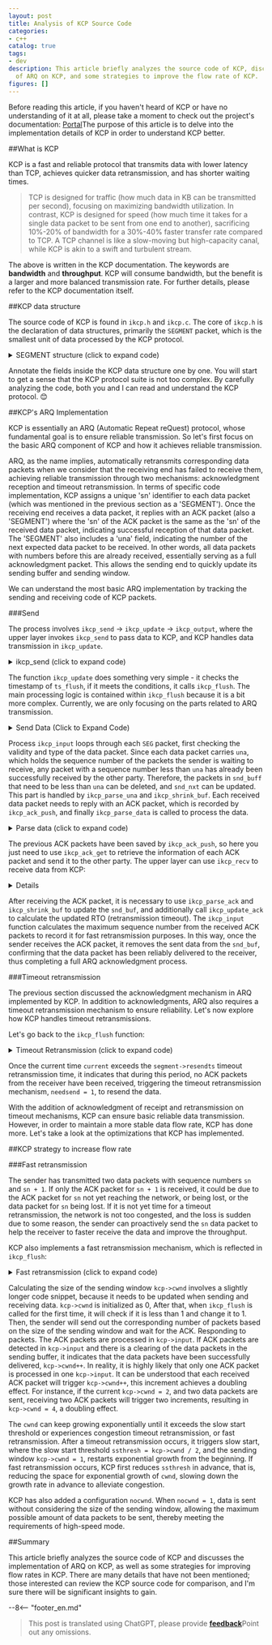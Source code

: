 ```yaml
---
layout: post
title: Analysis of KCP Source Code
categories:
- c++
catalog: true
tags:
- dev
description: This article briefly analyzes the source code of KCP, discusses the implementation
  of ARQ on KCP, and some strategies to improve the flow rate of KCP.
figures: []
---
```


<meta property="og:title" content="KCP 源码剖析" />

Before reading this article, if you haven't heard of KCP or have no understanding of it at all, please take a moment to check out the project's documentation: [Portal](https://github.com/skywind3000/kcp)The purpose of this article is to delve into the implementation details of KCP in order to understand KCP better.

##What is KCP

KCP is a fast and reliable protocol that transmits data with lower latency than TCP, achieves quicker data retransmission, and has shorter waiting times.

> TCP is designed for traffic (how much data in KB can be transmitted per second), focusing on maximizing bandwidth utilization. In contrast, KCP is designed for speed (how much time it takes for a single data packet to be sent from one end to another), sacrificing 10%-20% of bandwidth for a 30%-40% faster transfer rate compared to TCP. A TCP channel is like a slow-moving but high-capacity canal, while KCP is akin to a swift and turbulent stream.

The above is written in the KCP documentation. The keywords are **bandwidth** and **throughput**. KCP will consume bandwidth, but the benefit is a larger and more balanced transmission rate. For further details, please refer to the KCP documentation itself.

##KCP data structure

The source code of KCP is found in `ikcp.h` and `ikcp.c`. The core of `ikcp.h` is the declaration of data structures, primarily the `SEGMENT` packet, which is the smallest unit of data processed by the KCP protocol.

<details>
<summary> SEGMENT structure (click to expand code) </summary>
```cpp
//=====================================================================
// SEGMENT A SETMENT is a data packet.
//=====================================================================
struct IKCPSEG
{
// Linked list node, both the sending and receiving queues are structured as linked lists here.
    struct IQUEUEHEAD node;

Session ID, the same session ID is identical
    IUINT32 conv;

Packet type, such as DATA or ACK.
    IUINT32 cmd;

Due to the MTU limitation, large data packets will be fragmented into multiple smaller packets, and this is the sequence number of the small packet.
    IUINT32 frg

Every data packet will come with the sender's receive window size.
    IUINT32 wnd;

Transmission time, if it is an ACK packet, will be set as the timestamp of the original data packet.
    IUINT32 ts;

// The unique identifier number for the data packet
    IUINT32 sn;

// It indicates that all packets smaller than una have been successfully received, consistent with the meaning in TCP: the oldest unacknowledged sequence number SND.
    IUINT32 una;

Data length
    IUINT32 len;

Retransmission Timeout.
    IUINT32 resendts;

// Next timeout waiting time
    IUINT32 rto;

// Fast retransmission. The number of packets received after this data packet, if it exceeds a certain amount, will trigger fast retransmission.
    IUINT32 fastack;

Number of times sent
    IUINT32 xmit;

// Data
    char data[1];
};
```
</details>

After reading the comments on `SEGMENT`, one can roughly see that the core of KCP is also an ARQ protocol, which ensures data delivery through automatic timeout retransmission. Next, let's take a look at the definition of the KCP structure `KCPCB`:

<details>
<summary> KCP Structure (Click to Expand Code) </summary>
```cpp
//---------------------------------------------------------------------
// IKCPCB
//---------------------------------------------------------------------
struct IKCPCB
{
// Session ID
// mtu, mss: Maximum Transmission Unit, Maximum Segment Size
// state: Session state, 0 valid, -1 disconnected
    IUINT32 conv, mtu, mss, state;

// snd_una: The packet number waiting for ACK
// snd_nxt: The packet number of the next data to be sent
// rcv_nxt: Next sequence number of the data packet waiting to be received
    IUINT32 snd_una, snd_nxt, rcv_nxt;

// ts_recent, ts_lastack: Not in use
// ssthresh: Congestion Control Slow Start Threshold
    IUINT32 ts_recent, ts_lastack, ssthresh;

// rx_rto: rto (retransmission timeout), the time for retransmitting after timeout
// rx_rttval, rx_srtt, rx_minrto: Intermediate variables for calculating the RTO
    IINT32 rx_rttval, rx_srtt, rx_rto, rx_minrto;

// snd_wnd, rcv_wnd: Maximum sizes of the sending and receiving windows.
remote window: Remaining Receive Window size on the remote end
// cwnd: Size of the send window
// probe: Indicates whether to send the control message
    IUINT32 snd_wnd, rcv_wnd, rmt_wnd, cwnd, probe;

current: current time
interval: refresh rate
// ts_flush: The next time the update is needed
// xmit: Number of transmission failures
    IUINT32 current, interval, ts_flush, xmit;

The length of the corresponding linked list.
    IUINT32 nrcv_buf, nsnd_buf;
    IUINT32 nrcv_que, nsnd_que;

// nodelay: Controls the growth rate of the RTO for timeout retransmissions
// updated: Whether ikcp_update has been called
    IUINT32 nodelay, updated;

// ts_probe, probe_wait: Actively initiate inquiries periodically when the receiving window on the other end remains 0 for an extended period.
    IUINT32 ts_probe, probe_wait;

deal_link: The other end is not responding for an extended period.
// incr: Participates in calculating the send window size
    IUINT32 dead_link, incr;

// queue: Data packets that interact with the user layer
// buf: Protocol buffer data packet
    struct IQUEUEHEAD snd_queue;
    struct IQUEUEHEAD rcv_queue;
    struct IQUEUEHEAD snd_buf;
    struct IQUEUEHEAD rcv_buf;

// Information about the packets that need to send an ack
    IUINT32 *acklist;

// Number of packets that require ack
    IUINT32 ackcount;

// Blacklist memory size
    IUINT32 ackblock;

// Data passed in from the user layer
    void *user;

// Space to store a kcp packet
    char *buffer;

// The number of fastack triggers for fast retransmission
    int fastresend;

Maximum number of fast retransmissions
    int fastlimit;

// nocwnd: Ignore the slow start size of the sending window
// stream: streaming mode
    int nocwnd, stream;

    // debug log
    int logmask;

Send data interface
    int (*output)(const char *buf, int len, struct IKCPCB *kcp, void *user);

    void (*writelog)(const char *log, struct IKCPCB *kcp, void *user);
};
```
</details>

Annotate the fields inside the KCP data structure one by one. You will start to get a sense that the KCP protocol suite is not too complex. By carefully analyzing the code, both you and I can read and understand the KCP protocol. 😊

##KCP's ARQ Implementation

KCP is essentially an ARQ (Automatic Repeat reQuest) protocol, whose fundamental goal is to ensure reliable transmission. So let's first focus on the basic ARQ component of KCP and how it achieves reliable transmission.

ARQ, as the name implies, automatically retransmits corresponding data packets when we consider that the receiving end has failed to receive them, achieving reliable transmission through two mechanisms: acknowledgment reception and timeout retransmission. In terms of specific code implementation, KCP assigns a unique 'sn' identifier to each data packet (which was mentioned in the previous section as a 'SEGMENT'). Once the receiving end receives a data packet, it replies with an ACK packet (also a 'SEGMENT') where the 'sn' of the ACK packet is the same as the 'sn' of the received data packet, indicating successful reception of that data packet. The 'SEGMENT' also includes a 'una' field, indicating the number of the next expected data packet to be received. In other words, all data packets with numbers before this are already received, essentially serving as a full acknowledgment packet. This allows the sending end to quickly update its sending buffer and sending window.

We can understand the most basic ARQ implementation by tracking the sending and receiving code of KCP packets.

###Send

The process involves `ikcp_send` -> `ikcp_update` -> `ikcp_output`, where the upper layer invokes `ikcp_send` to pass data to KCP, and KCP handles data transmission in `ikcp_update`.

<details>
<summary> ikcp_send (click to expand code) </summary>
```cpp
//---------------------------------------------------------------------
// Data transmission interface, users use ikcp_send to instruct kcp to send data
// user/upper level send, returns below zero for error
//---------------------------------------------------------------------
int ikcp_send(ikcpcb *kcp, const char *buffer, int len)
{
    IKCPSEG *seg;
    int count, i;

// mss cannot be less than 1
    assert(kcp->mss > 0);
    if (len < 0) return -1;

    // append to previous segment in streaming mode (if possible)
    if (kcp->stream != 0) {
Stream processing mode
        // ......
    }

// Calculate subpackets. If the data length len is greater than mss, it needs to be divided into multiple packets for sending, which will be reassembled by the recipient upon receipt.
    if (len <= (int)kcp->mss) count = 1;
    else count = (len + kcp->mss - 1) / kcp->mss;

    if (count >= (int)IKCP_WND_RCV) return -2;

    if (count == 0) count = 1;

// Subcontracting
    for (i = 0; i < count; i++) {
Calculate the length of the packet data and allocate the corresponding seg structure.
        int size = len > (int)kcp->mss ? (int)kcp->mss : len;
        seg = ikcp_segment_new(kcp, size);
        assert(seg);
        if (seg == NULL) {
            return -2;
        }

// Set the data information for seg, where frg represents the subpackage number.
        if (buffer && len > 0) {
            memcpy(seg->data, buffer, size);
        }
        seg->len = size;
        seg->frg = (kcp->stream == 0)? (count - i - 1) : 0;

// Add to the end of the snd_queue, increase nsnd_qua by one
        iqueue_init(&seg->node);
        iqueue_add_tail(&seg->node, &kcp->snd_queue);
        kcp->nsnd_que++;
        if (buffer) {
            buffer += size;
        }
        len -= size;
    }

    return 0;
}
```
</details>

`ikcp_send` is the interface for sending data called by the upper layer of KCP. All data intended for KCP transmission should go through this interface. The function of `ikcp_send` is quite simple; it primarily divides the data into multiple packets based on `kcp->mss` (the maximum data length of a packet), assigns segment numbers, and finally appends them to the end of the send queue `snd_queue`. The stream mode treats the data from multiple calls to `ikcp_send` as a single stream, automatically filling any incomplete `SEGMENT` before allocating new ones. This article will not delve into the detailed implementation, but for those interested, understanding the code after reading this will be insightful.

After the `ikcp_send` function is called, the data is placed in the `snd_queue` of KCP. Later on, KCP needs to find an opportunity to send out the pending data. This part of the code is all located within the `ikcp_update` and `ikcp_flush` functions.

<details>
<summary> ikcp_update (click to expand code) </summary>
```cpp
//---------------------------------------------------------------------
// ikcp_update is an interface that should be regularly called by the upper layer to update the kcp status and send data.
// update state (call it repeatedly, every 10ms-100ms), or you can ask 
// ikcp_check when to call it again (without ikcp_input/_send calling).
// 'current' - current timestamp in millisec. 
//---------------------------------------------------------------------
void ikcp_update(ikcpcb *kcp, IUINT32 current)
{
    IINT32 slap;

    kcp->current = current;

// ikcp_flush will check this, the upper layer must have called ikcp_update before calling ikcp_flush, it is recommended to only use ikcp_update.
    if (kcp->updated == 0) {
        kcp->updated = 1;
        kcp->ts_flush = kcp->current;
    }

    slap = _itimediff(kcp->current, kcp->ts_flush);

    if (slap >= 10000 || slap < -10000) {
        kcp->ts_flush = kcp->current;
        slap = 0;
    }

    if (slap >= 0) {
// The time for the next flush
        kcp->ts_flush += kcp->interval;
        if (_itimediff(kcp->current, kcp->ts_flush) >= 0) {
            kcp->ts_flush = kcp->current + kcp->interval;
        }
        ikcp_flush(kcp);
    }
}
```
</details>

The function `ikcp_update` does something very simple - it checks the timestamp of `ts_flush`, if it meets the conditions, it calls `ikcp_flush`. The main processing logic is contained within `ikcp_flush` because it is a bit more complex. Currently, we are only focusing on the parts related to ARQ transmission.

<details>
<summary> Send Data (Click to Expand Code) </summary>
```cpp
//---------------------------------------------------------------------
// ikcp_flush
//---------------------------------------------------------------------
void ikcp_flush(ikcpcb *kcp)
{
    IUINT32 current = kcp->current;

The buffer is the data to be passed to ikcp_output, initialized to 3 times the packet size.
    char *buffer = kcp->buffer;
    char *ptr = buffer;
    int count, size, i;
    IUINT32 resent, cwnd;
    IUINT32 rtomin;
    struct IQUEUEHEAD *p;
    int change = 0;
    int lost = 0;
    IKCPSEG seg;

    // 'ikcp_update' haven't been called.
    if (kcp->updated == 0) return;

    seg.conv = kcp->conv;
    seg.cmd = IKCP_CMD_ACK;
    seg.frg = 0;

// seg.wnd represents the current receive window size
    seg.wnd = ikcp_wnd_unused(kcp);
    seg.una = kcp->rcv_nxt;
    seg.len = 0;
    seg.sn = 0;
    seg.ts = 0;

// Send ack
// Calculate the send window
    //...

Move the data packet from snd_queue to snd_buf.
// Movement needs to meet the size of the sending window; when the sending window is full, movement stops.
The data placed inside snd_buf is the data that can be directly sent to the peer by calling ikcp_output.
    while (_itimediff(kcp->snd_nxt, kcp->snd_una + cwnd) < 0) {
        IKCPSEG *newseg;
        if (iqueue_is_empty(&kcp->snd_queue)) break;

        newseg = iqueue_entry(kcp->snd_queue.next, IKCPSEG, node);

        iqueue_del(&newseg->node);
        iqueue_add_tail(&newseg->node, &kcp->snd_buf);
        kcp->nsnd_que--;
        kcp->nsnd_buf++;

        newseg->conv = kcp->conv;
        newseg->cmd = IKCP_CMD_PUSH;
        newseg->wnd = seg.wnd;
        newseg->ts = current;

// seg The unique serial number, actually an increment of kcp->snd_nxt
        newseg->sn = kcp->snd_nxt++;

// una is set here to inform the other end of the next expected sequence number to receive
        newseg->una = kcp->rcv_nxt;
        newseg->resendts = current;
        newseg->rto = kcp->rx_rto;
        newseg->fastack = 0;
        newseg->xmit = 0;
    }

// Calculate fast retransmit flag, timeout waiting time
    // ...

// Send snd_buf
    for (p = kcp->snd_buf.next; p != &kcp->snd_buf; p = p->next) {
        IKCPSEG *segment = iqueue_entry(p, IKCPSEG, node);
        int needsend = 0;
        if (segment->xmit == 0) {
// First send
set->xmit indicates the number of transmissions.
// resendts The waiting time for timeout retransmission
            needsend = 1;
            segment->xmit++;
            segment->rto = kcp->rx_rto;
            segment->resendts = current + segment->rto + rtomin;
        }
        else if (_itimediff(current, segment->resendts) >= 0) {
// Timeout retransmission
            // ...
        }
        else if (segment->fastack >= resent) {
// Fast retransmission
            // ...
        }

        if (needsend) {
            int need;
            segment->ts = current;
            segment->wnd = seg.wnd;
            segment->una = kcp->rcv_nxt;

            size = (int)(ptr - buffer);
            need = IKCP_OVERHEAD + segment->len;

// Whenever the data in the buffer exceeds the mtu, it will be sent out first to avoid further segmentation at the lower level.
            if (size + need > (int)kcp->mtu) {
                ikcp_output(kcp, buffer, size);
                ptr = buffer;
            }

Copy the control data from "seg" to the buffer, letting KCP handle endianness on its own.
            ptr = ikcp_encode_seg(ptr, segment);

// Copy the data again
            if (segment->len > 0) {
                memcpy(ptr, segment->data, segment->len);
                ptr += segment->len;
            }


            if (segment->xmit >= kcp->dead_link) {
                kcp->state = (IUINT32)-1;
            }
        }
    }

    // flash remain segments
    size = (int)(ptr - buffer);
    if (size > 0) {
        ikcp_output(kcp, buffer, size);
    }

Calculate ssthresh, update slow start window
    // ...
}
```
</details>

We are currently only focusing on the logic related to sending data inside `ikcp_flush`.

First, KCP will move the data from `snd_queue` to `snd_buf` based on the receiving window size of the peer. The formula to calculate the number of data to move is `num = snd_nxt - (snd_una + cwnd)`, which means: if the sum of the maximum packet number successfully sent `snd_una` and the sliding window size `cwnd` is greater than the next packet number to be sent `snd_nxt`, then new data packets can be sent. While moving the `SEG`, control fields are also set.

Traverse `snd_buf`, if a data packet needs to be sent, copy the data to `buffer`, and at the same time use `ikcp_encode_seg` to handle the endianness of control field data.

Finally, call `ikcp_output` to send the data on `buffer` out.

At this point, KCP has completed the data transmission.

###Receive

The process of receiving is the opposite of sending: `ikcp_input` -> `ikcp_update` -> `ikcp_recv`. After the user receives data from the network, they need to call `ikcp_input` to pass the data to KCP for parsing. When `ikcp_update` is called, an ACK packet will be sent back to the sender, and the upper layer can receive the data parsed by KCP by calling `ikcp_recv`.

<details>
<summary>Receive Data (Click to Expand Code)</summary>
```cpp
//---------------------------------------------------------------------
// input data
//---------------------------------------------------------------------
int ikcp_input(ikcpcb *kcp, const char *data, long size)
{
    IUINT32 prev_una = kcp->snd_una;
    IUINT32 maxack = 0, latest_ts = 0;
    int flag = 0;

Legitimacy Check
    if (data == NULL || (int)size < (int)IKCP_OVERHEAD) return -1;

// data may consist of multiple KCP packets, processed in a loop
    while (1) {
        IUINT32 ts, sn, len, una, conv;
        IUINT16 wnd;
        IUINT8 cmd, frg;
        IKCPSEG *seg;

// Not enough for a KCP packet, exiting.
        if (size < (int)IKCP_OVERHEAD) break;

// First, parse out the control fields.
        data = ikcp_decode32u(data, &conv);
        if (conv != kcp->conv) return -1;

        data = ikcp_decode8u(data, &cmd);
        data = ikcp_decode8u(data, &frg);
        data = ikcp_decode16u(data, &wnd);
        data = ikcp_decode32u(data, &ts);
        data = ikcp_decode32u(data, &sn);
        data = ikcp_decode32u(data, &una);
        data = ikcp_decode32u(data, &len);

        size -= IKCP_OVERHEAD;

        if ((long)size < (long)len || (int)len < 0) return -2;

Packet type check
        if (cmd != IKCP_CMD_PUSH && cmd != IKCP_CMD_ACK &&
            cmd != IKCP_CMD_WASK && cmd != IKCP_CMD_WINS) 
            return -3;

        kcp->rmt_wnd = wnd;

Here, `una` is the `kcp->rcv_nxt` of the sender. Based on this data, the received data packets that have already been confirmed can be removed.
        ikcp_parse_una(kcp, una);
After removing the packets that have been acknowledged, update the next sequence number to be sent, snd_una.
        ikcp_shrink_buf(kcp);

        if (cmd == IKCP_CMD_ACK) {
            // ack package
            // ...
        }
        else if (cmd == IKCP_CMD_PUSH) {
// Data packet
// If the received packet sequence number sn is within the receiving window, process it normally; otherwise, discard it and wait for retransmission.
            if (_itimediff(sn, kcp->rcv_nxt + kcp->rcv_wnd) < 0) {

For each received data packet, it should send back an acknowledgment packet and keep a record of it.
                ikcp_ack_push(kcp, sn, ts);

// The received data is processed by calling ikcp_parse_data.
                if (_itimediff(sn, kcp->rcv_nxt) >= 0) {
                    seg = ikcp_segment_new(kcp, len);
                    seg->conv = conv;
                    seg->cmd = cmd;
                    seg->frg = frg;
                    seg->wnd = wnd;
                    seg->ts = ts;
                    seg->sn = sn;
                    seg->una = una;
                    seg->len = len;

                    if (len > 0) {
                        memcpy(seg->data, data, len);
                    }

                    ikcp_parse_data(kcp, seg);
                }
            }
        }
        else if (cmd == IKCP_CMD_WASK) {
Query window package
            // ...
        }
        else if (cmd == IKCP_CMD_WINS) {
// Query window's reply packet
            // ...
        }
        else {
            return -3;
        }

        data += len;
        size -= len;
    }

Handle fast retransmission logic.
    // ...

// Update the sending window
    // ...

    return 0;
}
```
</details>

Process `ikcp_input` loops through each `SEG` packet, first checking the validity and type of the data packet. Since each data packet carries `una`, which holds the sequence number of the packets the sender is waiting to receive, any packet with a sequence number less than `una` has already been successfully received by the other party. Therefore, the packets in `snd_buff` that need to be less than `una` can be deleted, and `snd_nxt` can be updated. This part is handled by `ikcp_parse_una` and `ikcp_shrink_buf`. Each received data packet needs to reply with an ACK packet, which is recorded by `ikcp_ack_push`, and finally `ikcp_parse_data` is called to process the data.

<details>
<summary>Parse data (click to expand code)</summary>
```cpp
void ikcp_parse_data(ikcpcb *kcp, IKCPSEG *newseg)
{
    struct IQUEUEHEAD *p, *prev;
    IUINT32 sn = newseg->sn;
    int repeat = 0;

// Serial number check
    if (_itimediff(sn, kcp->rcv_nxt + kcp->rcv_wnd) >= 0 ||
        _itimediff(sn, kcp->rcv_nxt) < 0) {
        ikcp_segment_delete(kcp, newseg);
        return;
    }

// Find the position where newseg should be placed, because the received seg may be out of order.
    for (p = kcp->rcv_buf.prev; p != &kcp->rcv_buf; p = prev) {
        IKCPSEG *seg = iqueue_entry(p, IKCPSEG, node);
        prev = p->prev;
        if (seg->sn == sn) {
// Received repeatedly
            repeat = 1;
            break;
        }
        if (_itimediff(sn, seg->sn) > 0) {
            break;
        }
    }

// Place newseg in the correct position in rcv_buf
    if (repeat == 0) {
        iqueue_init(&newseg->node);
        iqueue_add(&newseg->node, p);
        kcp->nrcv_buf++;
    }    else {
        ikcp_segment_delete(kcp, newseg);
    }

// Move data from rcv_buf to rcv_queue
    while (! iqueue_is_empty(&kcp->rcv_buf)) {
        IKCPSEG *seg = iqueue_entry(kcp->rcv_buf.next, IKCPSEG, node);
Move to the rcv_queue if the segment number is the expected one for reception.
        if (seg->sn == kcp->rcv_nxt && kcp->nrcv_que < kcp->rcv_wnd) {
            iqueue_del(&seg->node);
            kcp->nrcv_buf--;
            iqueue_add_tail(&seg->node, &kcp->rcv_queue);
            kcp->nrcv_que++;
            kcp->rcv_nxt++;
        }    else {
            break;
        }
    }
}
```
</details>

The main task of `ikcp_parse_data` is to place `newseg` into the appropriate position in `kcp->rcv_buf` and to move the data from `rcv_buf` to `rcv_queue`. The appropriate position in `rcv_buf` means that `rcv_buf` is arranged in increasing order of `sn`, and `newseg` needs to find the correct position based on its own `sn` size. Data in `rcv_buf` is moved to `rcv_queue` when the packet sequence number in `rcv_buf` matches the next expected packet sequence number that KCP is waiting to receive, `kcp->rcv_nxt`. After moving one packet, it is necessary to update `kcp->rcv_nxt` and then process the next packet.

After `ikcp_input`, when the upper layer calls `ikcp_update`, it will send an ACK packet, and calling `ikcp_recv` will return valid data to the upper layer. `ikcp_update` and `ikcp_recv` are independent of each other and have no order of invocation requirements, depending on the timing of the upper layer calls. Let's first look at the part in `ikcp_update` related to sending ACKs:

<details>
<summary> Reply ACK (Click to expand code) </summary>
```cpp
As mentioned earlier, ikcp_update ultimately calls ikcp_flush.
void ikcp_flush(ikcpcb *kcp, IUINT32 current)
{
    // ...

// Reply ACK packet
    count = kcp->ackcount;
    for (i = 0; i < count; i++) {
        size = (int)(ptr - buffer);
        if (size + (int)IKCP_OVERHEAD > (int)kcp->mtu) {
            ikcp_output(kcp, buffer, size);
            ptr = buffer;
        }
        ikcp_ack_get(kcp, i, &seg.sn, &seg.ts);
        ptr = ikcp_encode_seg(ptr, &seg);
    }

    kcp->ackcount = 0;

    // ...
}
```
</details>

The previous ACK packets have been saved by `ikcp_ack_push`, so here you just need to use `ikcp_ack_get` to retrieve the information of each ACK packet and send it to the other party. The upper layer can use `ikcp_recv` to receive data from KCP:

<details>
ikcp_recv (Click to expand code)
```cpp
//---------------------------------------------------------------------
// user/upper level recv: returns size, returns below zero for EAGAIN
//---------------------------------------------------------------------
int ikcp_recv(ikcpcb *kcp, char *buffer, int len)
{
    struct IQUEUEHEAD *p;
    int ispeek = (len < 0)? 1 : 0;
    int peeksize;
    int recover = 0;
    IKCPSEG *seg;
    assert(kcp);

// Some validity checks
    if (iqueue_is_empty(&kcp->rcv_queue))
        return -1;
    if (len < 0) len = -len;

// Calculate the length of data that can be returned
    peeksize = ikcp_peeksize(kcp);

    if (peeksize < 0)
        return -2;
    if (peeksize > len)
        return -3;

// Determine the reception window
    if (kcp->nrcv_que >= kcp->rcv_wnd)
        recover = 1;

Traverse the rcv_queue and copy the data to the buffer.
    for (len = 0, p = kcp->rcv_queue.next; p != &kcp->rcv_queue; ) {
        int fragment;
        seg = iqueue_entry(p, IKCPSEG, node);
        p = p->next;

        if (buffer) {
            memcpy(buffer, seg->data, seg->len);
            buffer += seg->len;
        }

        len += seg->len;

Determine subpackage.
        fragment = seg->frg;

// Remove packet
        if (ispeek == 0) {
            iqueue_del(&seg->node);
            ikcp_segment_delete(kcp, seg);
            kcp->nrcv_que--;
        }

// All subcontracting is completed, exit the loop
        if (fragment == 0)
            break;
    }

    assert(len == peeksize);

The rcv_queue has emptied some more, trying to continue moving from rcv_buf to rcv_queue.
    while (! iqueue_is_empty(&kcp->rcv_buf)) {
        seg = iqueue_entry(kcp->rcv_buf.next, IKCPSEG, node);
        if (seg->sn == kcp->rcv_nxt && kcp->nrcv_que < kcp->rcv_wnd) {
            iqueue_del(&seg->node);
            kcp->nrcv_buf--;
            iqueue_add_tail(&seg->node, &kcp->rcv_queue);
            kcp->nrcv_que++;
            kcp->rcv_nxt++;
        }    else {
            break;
        }
    }

    return len;
}
```
</details>

The `ikcp_recv` function will only return a complete data packet for each call. The upper layer can repeatedly call it until no data is returned. The logic of the function is simple: it copies data from the `rcv_queue` to the `buffer` passed in by the upper layer. At this point, the receiver has finished processing the received data packet.

When the recipient processes the data packet, it sends an ACK packet to the sender. Let's now examine how the sender handles the received ACK packet:

<details>
<summary> Handle ACK packets (click to expand code) </summary>
```cpp
int ikcp_input(ikcpcb *kcp, const char *data, long size)
{
    // ...
    IUINT32 maxack = 0, latest_ts = 0;
    // ...
    while (1) {
        // ...
// ts is the kcp->current on the opposite end
        data = ikcp_decode32u(data, &ts);
        data = ikcp_decode32u(data, &sn);

        if (cmd == IKCP_CMD_ACK) {
Update rot.
            if (_itimediff(kcp->current, ts) >= 0) {
                ikcp_update_ack(kcp, _itimediff(kcp->current, ts));
            }
// Update snd_buf
            ikcp_parse_ack(kcp, sn);
            ikcp_shrink_buf(kcp);

// maxack = the largest sn among all the ACK packets in this input
            if (flag == 0) {
                flag = 1;
                maxack = sn;
                latest_ts = ts;
            }    else {
                if (_itimediff(sn, maxack) > 0) {
                #ifndef IKCP_FASTACK_CONSERVE
                    maxack = sn;
                    latest_ts = ts;
                #else
                    if (_itimediff(ts, latest_ts) > 0) {
                        maxack = sn;
                        latest_ts = ts;
                    }
                #endif
                }
            }
        }
        // ...
    }

If an ACK packet is received, record it for fast retransmission.
    if (flag != 0) {
        ikcp_parse_fastack(kcp, maxack, latest_ts);
    }
}
```
</details>

After receiving the ACK packet, it is necessary to use `ikcp_parse_ack` and `ikcp_shrink_buf` to update the `snd_buf`, and additionally call `ikcp_update_ack` to calculate the updated RTO (retransmission timeout). The `ikcp_input` function calculates the maximum sequence number from the received ACK packets to record it for fast retransmission purposes. In this way, once the sender receives the ACK packet, it removes the sent data from the `snd_buf`, confirming that the data packet has been reliably delivered to the receiver, thus completing a full ARQ acknowledgment process.

###Timeout retransmission

The previous section discussed the acknowledgment mechanism in ARQ implemented by KCP. In addition to acknowledgments, ARQ also requires a timeout retransmission mechanism to ensure reliability. Let's now explore how KCP handles timeout retransmissions.

Let's go back to the `ikcp_flush` function:

<details>
<summary> Timeout Retransmission (click to expand code) </summary>
```cpp
void ikcp_flush(ikcpcb *kcp)
{
    // ...
// Send snd_buf
    for (p = kcp->snd_buf.next; p != &kcp->snd_buf; p = p->next) {
        IKCPSEG *segment = iqueue_entry(p, IKCPSEG, node);
        int needsend = 0;
        if (segment->xmit == 0) {
Initial transmission
            needsend = 1;
            segment->xmit++;
Set segment->rto.
Calculate the timeout retransmission time based on segment->rto and segment->resendts.
            segment->rto = kcp->rx_rto;
            segment->resendts = current + segment->rto + rtomin;
        }
        else if (_itimediff(current, segment->resendts) >= 0) {
Timeout retransmission
            needsend = 1;
            segment->xmit++;
            kcp->xmit++;
// nodelay controls the calculation of the timeout retransmission time for the next occurrence.
            if (kcp->nodelay == 0) {
                segment->rto += kcp->rx_rto;
            }    else {
                segment->rto += kcp->rx_rto / 2;
            }
            segment->resendts = current + segment->rto;
            lost = 1;
        }
        else if (segment->fastack >= resent) {
// Fast Retransmission
            // ...
        }
        if (needsend) {
// Send data
            // ...
        }
    // ...
}
```
</details>

Once the current time `current` exceeds the `segment->resendts` timeout retransmission time, it indicates that during this period, no ACK packets from the receiver have been received, triggering the timeout retransmission mechanism, `needsend = 1`, to resend the data.

With the addition of acknowledgment of receipt and retransmission on timeout mechanisms, KCP can ensure basic reliable data transmission. However, in order to maintain a more stable data flow rate, KCP has done more. Let's take a look at the optimizations that KCP has implemented.

##KCP strategy to increase flow rate

###Fast retransmission

The sender has transmitted two data packets with sequence numbers `sn` and `sn + 1`. If only the ACK packet for `sn + 1` is received, it could be due to the ACK packet for `sn` not yet reaching the network, or being lost, or the data packet for `sn` being lost. If it is not yet time for a timeout retransmission, the network is not too congested, and the loss is sudden due to some reason, the sender can proactively send the `sn` data packet to help the receiver to faster receive the data and improve the throughput.

KCP also implements a fast retransmission mechanism, which is reflected in `ikcp_flush`:

<details>
<summary> Fast retransmission (click to expand code) </summary>
```cpp
void ikcp_flush(ikcpcb *kcp)
{
    // ...
    resent = (kcp->fastresend > 0)? (IUINT32)kcp->fastresend : 0xffffffff;

// Send snd_buf
    for (p = kcp->snd_buf.next; p != &kcp->snd_buf; p = p->next) {
        IKCPSEG *segment = iqueue_entry(p, IKCPSEG, node);
        int needsend = 0;
        if (segment->xmit == 0) {
            // ...
        }
        else if (_itimediff(current, segment->resendts) >= 0) {
            // ...
        }
        else if (segment->fastack >= resent) {
Fast Retransmission
            if ((int)segment->xmit <= kcp->fastlimit ||
                kcp->fastlimit <= 0) {
                needsend = 1;
                segment->xmit++;
                segment->fastack = 0;
                segment->resendts = current + segment->rto;
                change++;
            }
        }
        if (needsend) {
// Send data
            // ...
        }
    // ...
}
```
</details>

To initiate fast retransmission, two conditions must be met:
* `segment->fastack >= resent`, where resent is a configurable parameter `kcp->fastresend`, and setting it to 0 will disable fast retransmission. `segment->fastack` is set in the function `ikcp_parse_fastack`, which is called within `ikcp_input`. This function increments `segment->fastack` for all `sn` less than `maxack`, calculated by `ikcp_input`. Therefore, `segment->fastack` represents the number of times packets larger than `sn` have been received.
`segment->xmit <= kcp->fastlimit || kcp->fastlimit <= 0`, where `segment->xmit` represents the number of transmissions, and `kcp->fastlimit` is the configurable maximum number of fast retransmissions. The transmission count must be less than the maximum fast retransmission count.

Once the above conditions for fast retransmission are met, KCP will execute the fast retransmission. It is important to note that fast retransmission does not reset the timeout retransmission timer; the original timeout period will still apply.

###Shorten the timeout retransmission time.

Timeout retransmission is a great mechanism, but it can be quite time-consuming. According to TCP's strategy, each timeout doubles the retransmission time, leading to rapidly escalating wait times. During this waiting period, it's likely that the receiver's window has been exhausted and cannot accept new data. Moreover, the packet number waiting for retransmission is at the front, and the receiver needs to receive the retransmitted packet before it can return all data to the upper layer. In such a scenario, the overall network flow rate is nearly zero. KCP introduces a configuration that can lessen the growth of waiting times, and it won't simply double. By configuring `kcp->nodelay`, each wait time can increase by only 1 times the RTO or 0.5 times the RTO, effectively slowing the growth of waiting times and helping the network recover its flow rate more quickly.

###Update send window.

The sending window refers to the number of data packets transmitted simultaneously. The larger the window, the more data can be transmitted at the same time, resulting in higher flow rate. However, if the window is too large, it can lead to network congestion, increased packet loss, more data retransmissions, and decreased flow rate. Therefore, the sending window needs to be continuously updated based on the network conditions, gradually approaching the optimal value. Regarding the sending window in KCP, it is expressed in the code as:

<details>
<summary>Send Window (click to expand code)</summary>
```cpp
ikcpcb* ikcp_create(IUINT32 conv, void *user)
{
    // ...
// snd_wnd, rcv_wnd the size of the send and receive buffer
    kcp->snd_wnd = IKCP_WND_SND;    // 32
    kcp->rcv_wnd = IKCP_WND_RCV;    // 128
// Receiver window size of the peer              // 128
    kcp->rmt_wnd = IKCP_WND_RCV
Initialize the sending window cwnd to 0.
    kcp->cwnd = 0;
// The size of the send window in bytes, participates in the calculation of cwnd
    kcp->incr = 0
// Slow start threshold
    kcp->ssthresh = IKCP_THRESH_INIT;
// nocwnd is a configurable parameter, where 1 means not to consider cwnd.
    kcp->nocwnd = 0;
    // ...
}

void ikcp_flush(ikcpcb *kcp)
{
    // ...
Before sending data, calculate the size of the sending window, which is the minimum value between the sending buffer size and the receiving window size of the other party.
    cwnd = _imin_(kcp->snd_wnd, kcp->rmt_wnd);
// By default, we also need to consider kcp->cwnd, which is the continuously updated sending window.
    if (kcp->nocwnd == 0) cwnd = _imin_(kcp->cwnd, cwnd);

Move snd_queue to snd_buf based on the size of cwnd.
    while (_itimediff(kcp->snd_nxt, kcp->snd_una + cwnd) < 0) {
    }
// Send data
    resent = (kcp->fastresend > 0)? (IUINT32)kcp->fastresend : 0xffffffff;
// Trigger timeout retransmission lost = 1
// Trigger fast retransmit change++

Update slow start threshold and congestion window.
    if (change) {
// If fast retransmit is triggered, set ssthresh to half of the number of packets currently being transmitted on the network.
        IUINT32 inflight = kcp->snd_nxt - kcp->snd_una;
        kcp->ssthresh = inflight / 2;
        if (kcp->ssthresh < IKCP_THRESH_MIN)
            kcp->ssthresh = IKCP_THRESH_MIN;

// The sending window is the threshold plus the resent related to fast retransmission.
        kcp->cwnd = kcp->ssthresh + resent;
        kcp->incr = kcp->cwnd * kcp->mss;
    }

    if (lost) {
// If there is a timeout retransmission, slow start is triggered, with the ssthresh threshold set to half of the sending window.
        kcp->ssthresh = cwnd / 2;
        if (kcp->ssthresh < IKCP_THRESH_MIN)
            kcp->ssthresh = IKCP_THRESH_MIN;
// Send the window back to 1 and restart slow start growth.
        kcp->cwnd = 1;
        kcp->incr = kcp->mss;
    }

    if (kcp->cwnd < 1) {
// Because it is initialized to 0, it will be set to 1 here.
        kcp->cwnd = 1;
        kcp->incr = kcp->mss;
    }
}

int ikcp_input(ikcpcb *kcp, const char *data, long size)
{
    IUINT32 prev_una = kcp->snd_una;
Processing received data

    while (1) {
        // ...
        data = ikcp_decode16u(data, &wnd)
// rmt_wnd is the receiver window size of the other party.
        kcp->rmt_wnd = wnd
        // ...
Process data
    }

Update the last transmission window.
If kcp->snd_una - prev_una > 0, it means that this input has received an ACK and the send buffer snd_buf has changed.
    if (_itimediff(kcp->snd_una, prev_una) > 0) {
// Re-evaluate the other party's receiving window
        if (kcp->cwnd < kcp->rmt_wnd) {
            IUINT32 mss = kcp->mss;

            if (kcp->cwnd < kcp->ssthresh) {
If less than the slow-start threshold, double the growth.
                kcp->cwnd++;
                kcp->incr += mss;

            }    else {
After exceeding the slow-start threshold, the formula is used to update incr and then calculate cwnd.
                if (kcp->incr < mss) kcp->incr = mss;
                kcp->incr += (mss * mss) / kcp->incr + (mss / 16);
                if ((kcp->cwnd + 1) * mss <= kcp->incr) {
                    kcp->cwnd++;
                }
            }
The updated value also needs to be compared to rmt_wnd again.
            if (kcp->cwnd > kcp->rmt_wnd) {
                kcp->cwnd = kcp->rmt_wnd;
                kcp->incr = kcp->rmt_wnd * mss;
            }
        }
    }
}
```
</details>

Calculating the size of the sending window `kcp->cwnd` involves a slightly longer code snippet, because it needs to be updated when sending and receiving data. `kcp->cwnd` is initialized as 0,
After that, when `ikcp_flush` is called for the first time, it will check if it is less than 1 and change it to 1. Then, the sender will send out the corresponding number of packets based on the size of the sending window and wait for the ACK.
Responding to packets. The ACK packets are processed in `kcp->input`. If ACK packets are detected in `kcp->input` and there is a clearing of the data packets in the sending buffer, it indicates that the data packets have been successfully delivered, `kcp->cwnd++`. In reality, it is highly likely that only one ACK packet is processed in one `kcp->input`. It can be understood that each received ACK packet will trigger `kcp->cwnd++`, this increment achieves a doubling effect. For instance, if the current `kcp->cwnd = 2`, and two data packets are sent, receiving two ACK packets will trigger two increments, resulting in `kcp->cwnd = 4`, a doubling effect.

The `cwnd` can keep growing exponentially until it exceeds the slow start threshold or experiences congestion timeout retransmission, or fast retransmission. After a timeout retransmission occurs, it triggers slow start, where the slow start threshold `ssthresh = kcp->cwnd / 2`, and the sending window `kcp->cwnd = 1`, restarts exponential growth from the beginning. If fast retransmission occurs, KCP first reduces `ssthresh` in advance, that is, reducing the space for exponential growth of `cwnd`, slowing down the growth rate in advance to alleviate congestion.

KCP has also added a configuration `nocwnd`. When `nocwnd = 1`, data is sent without considering the size of the sending window, allowing the maximum possible amount of data packets to be sent, thereby meeting the requirements of high-speed mode.

##Summary

This article briefly analyzes the source code of KCP and discusses the implementation of ARQ on KCP, as well as some strategies for improving flow rates in KCP. There are many details that have not been mentioned; those interested can review the KCP source code for comparison, and I'm sure there will be significant insights to gain.

--8<-- "footer_en.md"


> This post is translated using ChatGPT, please provide [**feedback**](https://github.com/disenone/wiki_blog/issues/new)Point out any omissions. 
